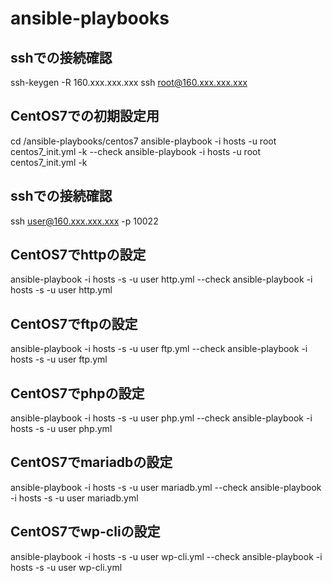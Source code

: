 # ansible-playbooks

## sshでの接続確認
ssh-keygen -R 160.xxx.xxx.xxx
ssh root@160.xxx.xxx.xxx

## CentOS7での初期設定用
cd /ansible-playbooks/centos7
ansible-playbook -i hosts -u root centos7_init.yml -k --check
ansible-playbook -i hosts -u root centos7_init.yml -k

## sshでの接続確認
ssh user@160.xxx.xxx.xxx -p 10022

## CentOS7でhttpの設定
ansible-playbook -i hosts -s -u user http.yml --check
ansible-playbook -i hosts -s -u user http.yml

## CentOS7でftpの設定
ansible-playbook -i hosts -s -u user ftp.yml --check
ansible-playbook -i hosts -s -u user ftp.yml

## CentOS7でphpの設定
ansible-playbook -i hosts -s -u user php.yml --check
ansible-playbook -i hosts -s -u user php.yml

## CentOS7でmariadbの設定
ansible-playbook -i hosts -s -u user mariadb.yml --check
ansible-playbook -i hosts -s -u user mariadb.yml

## CentOS7でwp-cliの設定
ansible-playbook -i hosts -s -u user wp-cli.yml --check
ansible-playbook -i hosts -s -u user wp-cli.yml
